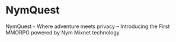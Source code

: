 # NymQuest
NymQuest - Where adventure meets privacy – Introducing the First MMORPG powered by Nym Mixnet technology
